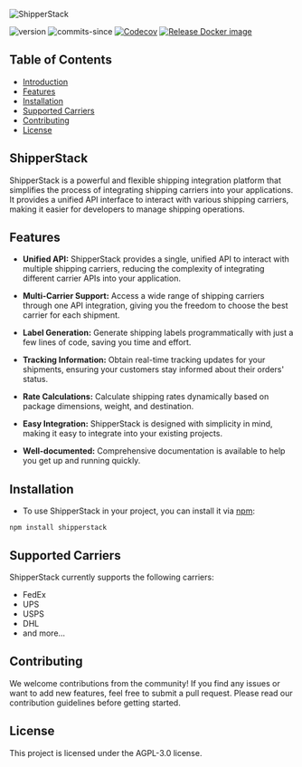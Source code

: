 ![ShipperStack](https://github.com/michaelgikunda/shipper/assets/125220330/ea8ac918-2eab-4478-9424-c5335701fd54)

![version](https://img.shields.io/github/v/release/shipperstack/shipper)
![commits-since](https://img.shields.io/github/commits-since/shipperstack/shipper/latest)
[![Codecov](https://img.shields.io/codecov/c/github/shipperstack/shipper)](https://app.codecov.io/gh/shipperstack/shipper)
[![Release Docker image](https://github.com/shipperstack/shipper-docker/actions/workflows/release-docker-image.yml/badge.svg)](https://github.com/shipperstack/shipper-docker/actions/workflows/release-docker-image.yml)

## Table of Contents
- [Introduction](#shipperstack)
- [Features](#features)
- [Installation](#installation)
- [Supported Carriers](#supported-carriers)
- [Contributing](#contributing)
- [License](#license)
  
## ShipperStack
ShipperStack is a powerful and flexible shipping integration platform that simplifies the process of integrating shipping carriers into your applications. It provides a unified API interface to interact with various shipping carriers, making it easier for developers to manage shipping operations.

## Features

- **Unified API:** ShipperStack provides a single, unified API to interact with multiple shipping carriers, reducing the complexity of integrating different carrier APIs into your application.

- **Multi-Carrier Support:** Access a wide range of shipping carriers through one API integration, giving you the freedom to choose the best carrier for each shipment.

- **Label Generation:** Generate shipping labels programmatically with just a few lines of code, saving you time and effort.

- **Tracking Information:** Obtain real-time tracking updates for your shipments, ensuring your customers stay informed about their orders' status.

- **Rate Calculations:** Calculate shipping rates dynamically based on package dimensions, weight, and destination.

- **Easy Integration:** ShipperStack is designed with simplicity in mind, making it easy to integrate into your existing projects.

- **Well-documented:** Comprehensive documentation is available to help you get up and running quickly.

## Installation

 - To use ShipperStack in your project, you can install it via [npm](https://www.npmjs.com/package/shipperstack):

```
npm install shipperstack
```

## Supported Carriers
ShipperStack currently supports the following carriers:

  - FedEx
  - UPS
  - USPS
  - DHL
  - and more...

## Contributing
We welcome contributions from the community! If you find any issues or want to add new features, feel free to submit a pull request. Please read our contribution guidelines before getting started.

## License
This project is licensed under the AGPL-3.0 license.
